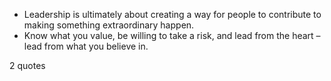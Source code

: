  - Leadership is ultimately about creating a way for people to contribute to making something extraordinary happen.
 - Know what you value, be willing to take a risk, and lead from the heart – lead from what you believe in.

2 quotes